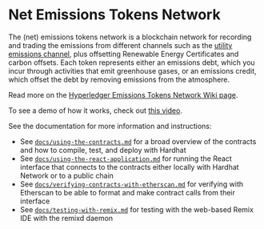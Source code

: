 # Net Emissions Tokens Network

The (net) emissions tokens network is a blockchain network for recording and trading the emissions from different channels such as the [utility emissions channel](https://wiki.hyperledger.org/display/CASIG/Utility+Emissions+Channel+Project), plus offsetting Renewable Energy Certificates and carbon offsets. Each token represents either an emissions debt, which you incur through activities that emit greenhouse gases, or an emissions credit, which offset the debt by removing emissions from the atmosphere.

Read more on the [Hyperledger Emissions Tokens Network Wiki page](https://wiki.hyperledger.org/display/CASIG/Emissions+Tokens+Network+Project).

To see a demo of how it works, check out [this video](https://youtu.be/C-cUjQLDGJw).

See the documentation for more information and instructions: 

- See [`docs/using-the-contracts.md`](docs/using-the-contracts.md) for a broad overview of the contracts and how to compile, test, and deploy with Hardhat
- See [`docs/using-the-react-application.md`](docs/using-the-react-application.md) for running the React interface that connects to the contracts either locally with Hardhat Network or to a public chain
- See [`docs/verifying-contracts-with-etherscan.md`](docs/verifying-contracts-with-etherscan.md) for verifying with Etherscan to be able to format and make contract calls from their interface
- See [`docs/testing-with-remix.md`](docs/testing-with-remix.md) for testing with the web-based Remix IDE with the remixd daemon
